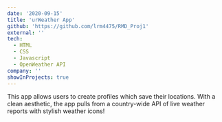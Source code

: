 ```yaml
---
date: '2020-09-15'
title: 'urWeather App'
github: 'https://github.com/lrm4475/RMD_Proj1'
external: ''
tech:
  - HTML
  - CSS
  - Javascript
  - OpenWeather API
company: ''
showInProjects: true
---
```


This app allows users to create profiles which save their locations. With a clean aesthetic, the app pulls from a country-wide API of live weather reports with stylish weather icons!
